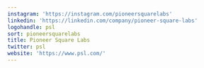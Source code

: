 ```yaml
---
instagram: 'https://instagram.com/pioneersquarelabs'
linkedin: 'https://linkedin.com/company/pioneer-square-labs'
logohandle: psl
sort: pioneersquarelabs
title: Pioneer Square Labs
twitter: psl
website: 'https://www.psl.com/'
---
```

